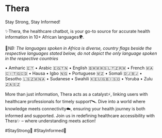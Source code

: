# Thera

Stay Strong, Stay Informed!

✨Thera, the healthcare chatbot, is your go-to source for accurate health information in 10+ African languages🌍.

🚫*NB: The languages spoken in Africa is diverse, country flags beside the respective languages stated below, do not depict the only language spoken in the respective countries*


• Amharic 🇪🇹
• Arabic 🇪🇬🇹🇳
• English 🇧🇼🇲🇼🇸🇱🇹🇿🇷🇼
• French 🇲🇦🇨🇮🇹🇬🇨🇩
• Hausa 
• Igbo 🇳🇬
• Portuguese 🇲🇿
• Somali 🇩🇯🇧🇯
• Sesotho 🇱🇸🇿🇲🇳🇦
• Sudanese
• Swahili 🇰🇪🇺🇬🇧🇮🇸🇴
• Yoruba 
• Zulu 🇿🇦🇸🇿




More than just information, Thera acts as a catalyst⚡, linking users with healthcare professionals for timely support🛰️. Dive into a world where knowledge meets connectivity☁️, ensuring your health journey is both informed and supported. Join us in redefining healthcare accessibility with Thera✨ – where understanding meets action! 


#StayStrong💙
#StayInformed🚀
